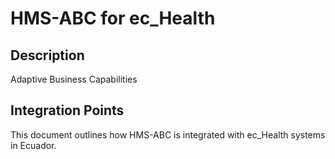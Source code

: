 # HMS-ABC for ec_Health

## Description

Adaptive Business Capabilities

## Integration Points

This document outlines how HMS-ABC is integrated with ec_Health systems in Ecuador.
